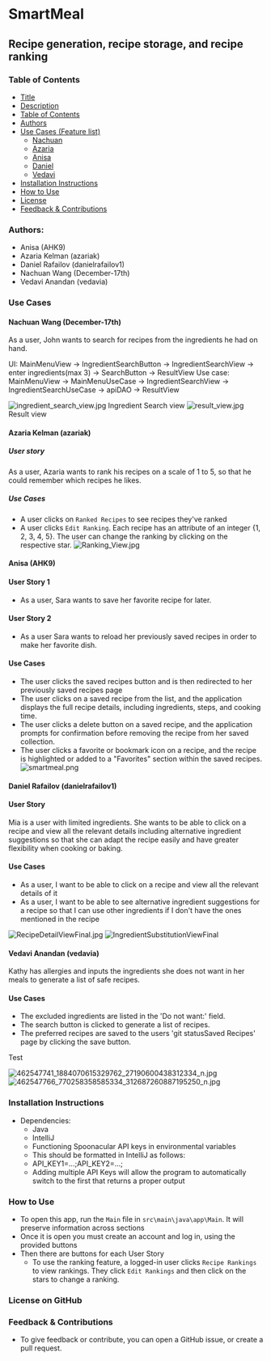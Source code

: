 # SmartMeal
## Recipe generation, recipe storage, and recipe ranking 

### Table of Contents
- [Title](#smartmeal)
- [Description](#recipe-generation-recipe-storage-and-nutrient-management-)
- [Table of Contents](#table-of-contents)
- [Authors](#authors-)
- [Use Cases (Feature list)](#use-cases)
    - [Nachuan](#nachuan-wang-december-17th)
    - [Azaria](#azaria-kelman-azariak)
    - [Anisa](#anisa-ahk9)
    - [Daniel](#daniel-rafailov-danielrafailov1)
    - [Vedavi](#vedavi-anandan-vedavia)
- [Installation Instructions](#installation-instructions)
- [How to Use](#how-to-use)
- [License](#license)
- [Feedback & Contributions](#feedback--contributions)


### Authors: 
- Anisa (AHK9)
- Azaria Kelman (azariak)
- Daniel Rafailov (danielrafailov1)
- Nachuan Wang (December-17th)
- Vedavi Anandan (vedavia)


### Use Cases

#### Nachuan Wang (December-17th)
As a user, John wants to search for recipes from the ingredients he had on hand.

UI: MainMenuView -> IngredientSearchButton -> IngredientSearchView -> enter ingredients(max 3) -> SearchButton -> ResultView
Use case: MainMenuView -> MainMenuUseCase -> IngredientSearchView -> IngredientSearchUseCase -> 
apiDAO -> ResultView


![ingredient_search_view.jpg](images/Nachuan_User_Story/ingredient_search_view.jpg)
Ingredient Search view
![result_view.jpg](images/Nachuan_User_Story/result_view.jpg)
Result view

#### Azaria Kelman (azariak)
##### User story
As a user, Azaria wants to rank his recipes on a scale of 1 to 5, so that he could remember which recipes he likes.
##### Use Cases
- A user clicks on `Ranked Recipes` to see recipes they've ranked
- A user clicks `Edit Ranking`. Each recipe has an attribute of an integer {1, 2, 3, 4, 5}. The user can change the ranking by clicking on the respective star.
![Ranking_View.jpg](images/Azaria_User_Story/Ranking_View.png)

[//]: # (![Organizing_view.jpg]&#40;images/Azaria_User_Story/Organizing_view.png&#41;)

#### Anisa (AHK9)
#### User Story 1
- As a user, Sara wants to save her favorite recipe for later.
#### User Story 2
- As a user Sara wants to reload her previously saved recipes in order to make her favorite
  dish.
#### Use Cases
- The user clicks the saved recipes button and is then redirected to her previously
saved recipes page
- The user clicks on a saved recipe from the list, and the application displays the full recipe details, including 
ingredients, steps, and cooking time.
- The user clicks a delete button on a saved recipe, and the application prompts for 
confirmation before removing the recipe from her saved collection.
- The user clicks a favorite or bookmark icon on a recipe, and the recipe 
is highlighted or added to a "Favorites" section within the saved recipes.
![smartmeal.png](images/smartmeal.png)

#### Daniel Rafailov (danielrafailov1)
#### User Story
Mia is a user with limited ingredients. She wants to be able to click on a recipe and view all the relevant details
including alternative ingredient suggestions so that she can adapt the recipe easily and have greater flexibility when 
cooking or baking.

#### Use Cases
- As a user, I want to be able to click on a recipe and view all the relevant details of it
- As a user, I want to be able to see alternative ingredient suggestions for a recipe so that I can use other ingredients
if I don't have the ones mentioned in the recipe

![RecipeDetailViewFinal.jpg](images/Daniel_User_Story/RecipeDetailViewFinal.jpg)
![IngredientSubstitutionViewFinal](images/Daniel_User_Story/IngredientSubstitutionViewFinal.jpg)

#### Vedavi Anandan (vedavia)
Kathy has allergies and inputs the ingredients she does not want in her meals to generate a list of safe recipes. 

#### Use Cases
- The excluded ingredients are listed in the 'Do not want:' field.
- The search button is clicked to generate a list of recipes.
- The preferred recipes are saved to the users 'git statusSaved Recipes' page by clicking the save button.

Test

![462547741_1884070615329762_27190600438312334_n.jpg](images/462547741_1884070615329762_27190600438312334_n.jpg)
![462547766_770258358585334_312687260887195250_n.jpg](images/462547766_770258358585334_312687260887195250_n.jpg)

### Installation Instructions
- Dependencies:
  - Java
  - IntelliJ
  - Functioning Spoonacular API keys in environmental variables
  - This should be formatted in IntelliJ as follows:
  - API_KEY1=...;API_KEY2=...;
  - Adding multiple API Keys will allow the program to automatically switch to the first that returns a proper output
### How to Use
  - To open this app, run the `Main` file in `src\main\java\app\Main`. 
  It will preserve information across sections
  - Once it is open you must create an account and log in, using the provided buttons
  - Then there are buttons for each User Story
    - To use the ranking feature, a logged-in user clicks `Recipe Rankings` to view rankings. They click `Edit Rankings` and then click on the stars to change a ranking.

### License on GitHub

### Feedback & Contributions
- To give feedback or contribute, you can open a GitHub issue, or create a pull request.